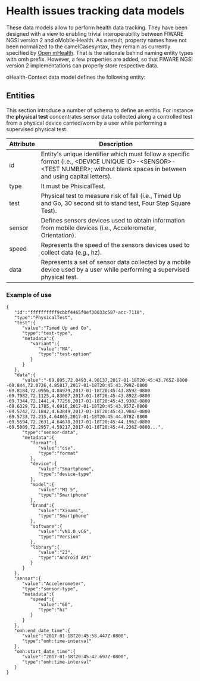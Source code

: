 # Health issues tracking data models

These data models allow to perform health data tracking. They have been designed with a view to enabling trivial interoperability between FIWARE NGSI version 2 and oMobile-Health. As a result, property names have not been normalized to the camelCasesyntax, they remain as currently specified by [Open mHealth](http://www.openmhealth.org/). That is the rationale behind naming entity types with omh prefix. However, a few properties are added, so that FIWARE NGSI version 2 implementations can properly store respective data.

oHealth-Context data model defines the following entity:

## Entities

This section introduce a number of schema to define an entitis. For instance the **physical test** concentrates sensor data collected along a controlled test from a physical device carried/worn by a user while performing a supervised physical test.

| Attribute| Description                                                                                                                              |
|---------------|------------------------------------------------------------------------------------------------------------------------------------------|
| id            | Entity's unique identifier which must follow a specific format (i.e., \<DEVICE UNIQUE ID\>-\<SENSOR\>-\<TEST NUMBER\>; without blank spaces in between and using capital letters). |
| type          | It must be PhisicalTest.                                                                                                                 |
| test          | Physical test to measure risk of fall (i.e., Timed Up and Go, 30 second sit to stand test, Four Step Square Test).                       |
| sensor        | Defines sensors devices used to obtain information from mobile devices (i.e., Accelerometer, Orientation).                               |
| speed         | Represents the speed of the sensors devices used to collect data (e.g., hz).                                                             |
| data          | Represents a set of sensor data collected by a mobile device used by a user while performing a supervised physical test.                 |

### Example of use
```
{  
   "id":"ffffffffff9cbbf4465f0ef30033c587-acc-7118",
   "type":"PhysicalTest",
   "test":{  
      "value":"Timed Up and Go",
      "type":"test-type",
      "metadata":{  
         "variant":{  
            "value":"NA",
            "type":"test-option"
         }
      }
   },
   "data":{  
      "value":"-69.895,72.0493,4.90137,2017-01-18T20:45:43.765Z-0800 -69.844,72.0726,4.85817,2017-01-18T20:45:43.799Z-0800 -69.8184,72.0956,4.84979,2017-01-18T20:45:43.859Z-0800 -69.7982,72.1125,4.83087,2017-01-18T20:45:43.892Z-0800 -69.7344,72.1441,4.77256,2017-01-18T20:45:43.930Z-0800 -69.6329,72.1785,4.6916,2017-01-18T20:45:43.957Z-0800 -69.5742,72.1842,4.63849,2017-01-18T20:45:43.984Z-0800 -69.5733,72.215,4.64865,2017-01-18T20:45:44.078Z-0800 -69.5594,72.2631,4.64678,2017-01-18T20:45:44.196Z-0800 -69.5009,72.2957,4.59217,2017-01-18T20:45:44.236Z-0800...",
      "type":"sensor-data",
      "metadata":{  
         "format":{  
            "value":"csv",
            "type":"format"
         },
         "device":{  
            "value":"Smartphone",
            "type":"device-type"
         },
         "model":{  
            "value":"MI 5",
            "type":"Smartphone"
         },
         "brand":{  
            "value":"Xioami",
            "type":"Smartphone"
         },
         "software":{  
            "value":"vN1.0_vC6",
            "type":"Version"
         },
         "library":{  
            "value":"23",
            "type":"Android API"
         }
      }
   },
   "sensor":{  
      "value":"Accelerometer",
      "type":"sensor-type",
      "metadata":{  
         "speed":{  
            "value":"60",
            "type":"hz"
         }
      }
   },
   "omh:end_date_time":{  
      "value":"2017-01-18T20:45:58.447Z-0800",
      "type":"omh:time-interval"
   },
   "omh:start_date_time":{  
      "value":"2017-01-18T20:45:42.697Z-0800",
      "type":"omh:time-interval"
   }
}
```
